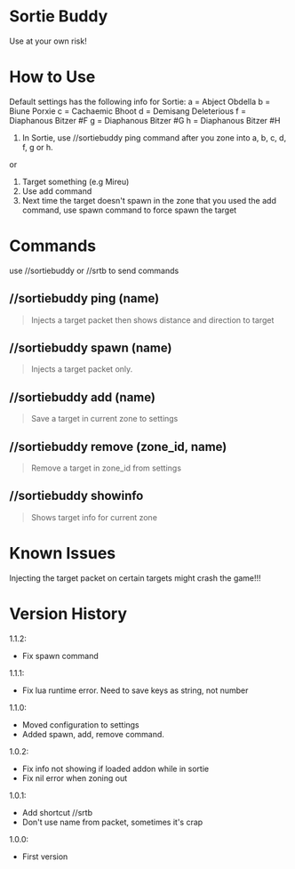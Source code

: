 # Sortie Buddy

Use at your own risk!

# How to Use

Default settings has the following info for Sortie:
a = Abject Obdella
b = Biune Porxie
c = Cachaemic Bhoot
d = Demisang Deleterious
f = Diaphanous Bitzer #F
g = Diaphanous Bitzer #G
h = Diaphanous Bitzer #H

1. In Sortie, use //sortiebuddy ping command after you zone into a, b, c, d, f, g or h.

or 

1. Target something (e.g Mireu)
2. Use add command
3. Next time the target doesn't spawn in the zone that you used the add command, use spawn command to force spawn the target

# Commands

use //sortiebuddy or //srtb to send commands

## //sortiebuddy ping (name)

> Injects a target packet then shows distance and direction to target

## //sortiebuddy spawn (name)

> Injects a target packet only.

## //sortiebuddy add (name)

> Save a target in current zone to settings

## //sortiebuddy remove (zone_id, name)

> Remove a target in zone_id from settings

## //sortiebuddy showinfo

> Shows target info for current zone

# Known Issues

Injecting the target packet on certain targets might crash the game!!!

# Version History

1.1.2:
- Fix spawn command

1.1.1:
- Fix lua runtime error. Need to save keys as string, not number

1.1.0:
- Moved configuration to settings
- Added spawn, add, remove command.

1.0.2:
- Fix info not showing if loaded addon while in sortie
- Fix nil error when zoning out

1.0.1:
- Add shortcut //srtb
- Don't use name from packet, sometimes it's crap

1.0.0:
- First version
